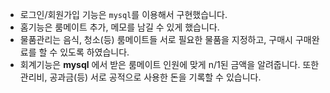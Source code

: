 - 로그인/회원가입 기능은 `mysql`를 이용해서 구현했습니다.
- 홈기능은 룸메이트 추가, 메모를 남길 수 있게 했습니다.
- 물품관리는 음식, 청소(등) 룸메이트들 서로 필요한 물품을 지정하고, 구매시 구매완료를 할 수 있도록 하였습니다.
- 회계기능은 **mysql** 에서 받은 룸메이트 인원에 맞게 n/1된 금액을 알려줍니다. 또한 관리비, 공과금(등) 서로 공적으로 사용한 돈을 기록할 수 있습니다.